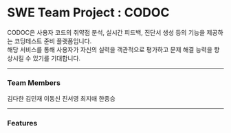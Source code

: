 # SWE Team Project : CODOC
CODOC은 사용자 코드의 취약점 분석, 실시간 피드백, 진단서 생성 등의 기능을 제공하는 코딩테스트 준비 플랫폼입니다.  
해당 서비스를 통해 사용자가 자신의 실력을 객관적으로 평가하고 문제 해결 능력을 향상시킬 수 있기를 기대합니다.
  
---
### Team Members
김다한
김민재
이동신
진서영
최지애
한종승

---
### Features
